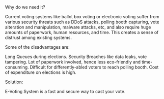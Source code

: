Why do we need it?

Current voting systems like ballot box voting or electronic voting suffer from various security threats such as DDoS attacks, polling booth capturing, vote alteration and manipulation, malware attacks, etc, and also require huge amounts of paperwork, human resources, and time. This creates a sense of distrust among existing systems.


Some of the disadvantages are:

Long Queues during elections.
Security Breaches like data leaks, vote tampering.
Lot of paperwork involved, hence less eco-friendly and time-consuming.
Difficult for differently-abled voters to reach polling booth.
Cost of expenditure on elections is high.


Solution:

E-Voting System is a fast and secure way to cast your vote.

